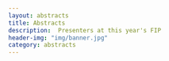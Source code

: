 ```yaml
---
layout: abstracts
title: Abstracts
description:  Presenters at this year's FIP
header-img: "img/banner.jpg"
category: abstracts
---
```

